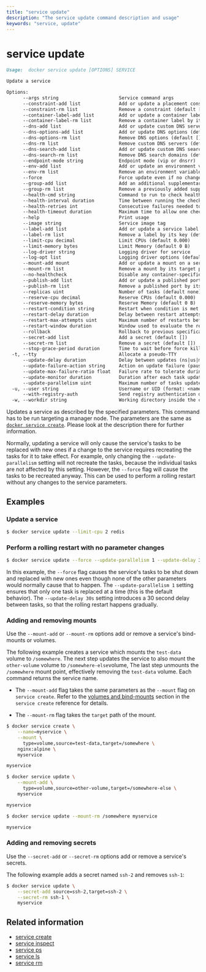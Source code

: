 ```yaml
---
title: "service update"
description: "The service update command description and usage"
keywords: "service, update"
---
```


<!-- This file is maintained within the docker/docker Github
     repository at https://github.com/docker/docker/. Make all
     pull requests against that repo. If you see this file in
     another repository, consider it read-only there, as it will
     periodically be overwritten by the definitive file. Pull
     requests which include edits to this file in other repositories
     will be rejected.
-->

# service update

```Markdown
Usage:  docker service update [OPTIONS] SERVICE

Update a service

Options:
      --args string                      Service command args
      --constraint-add list              Add or update a placement constraint (default [])
      --constraint-rm list               Remove a constraint (default [])
      --container-label-add list         Add or update a container label (default [])
      --container-label-rm list          Remove a container label by its key (default [])
      --dns-add list                     Add or update custom DNS servers (default [])
      --dns-options-add list             Add or update DNS options (default [])
      --dns-options-rm list              Remove DNS options (default [])
      --dns-rm list                      Remove custom DNS servers (default [])
      --dns-search-add list              Add or update custom DNS search domains (default [])
      --dns-search-rm list               Remove DNS search domains (default [])
      --endpoint-mode string             Endpoint mode (vip or dnsrr)
      --env-add list                     Add or update an environment variable (default [])
      --env-rm list                      Remove an environment variable (default [])
      --force                            Force update even if no changes require it
      --group-add list                   Add an additional supplementary user group to the container (default [])
      --group-rm list                    Remove a previously added supplementary user group from the container (default [])
      --health-cmd string                Command to run to check health
      --health-interval duration         Time between running the check (default none)
      --health-retries int               Consecutive failures needed to report unhealthy
      --health-timeout duration          Maximum time to allow one check to run (default none)
      --help                             Print usage
      --image string                     Service image tag
      --label-add list                   Add or update a service label (default [])
      --label-rm list                    Remove a label by its key (default [])
      --limit-cpu decimal                Limit CPUs (default 0.000)
      --limit-memory bytes               Limit Memory (default 0 B)
      --log-driver string                Logging driver for service
      --log-opt list                     Logging driver options (default [])
      --mount-add mount                  Add or update a mount on a service
      --mount-rm list                    Remove a mount by its target path (default [])
      --no-healthcheck                   Disable any container-specified HEALTHCHECK
      --publish-add list                 Add or update a published port (default [])
      --publish-rm list                  Remove a published port by its target port (default [])
      --replicas uint                    Number of tasks (default none)
      --reserve-cpu decimal              Reserve CPUs (default 0.000)
      --reserve-memory bytes             Reserve Memory (default 0 B)
      --restart-condition string         Restart when condition is met (none, on-failure, or any)
      --restart-delay duration           Delay between restart attempts (default none)
      --restart-max-attempts uint        Maximum number of restarts before giving up (default none)
      --restart-window duration          Window used to evaluate the restart policy (default none)
      --rollback                         Rollback to previous specification
      --secret-add list                  Add a secret (default [])
      --secret-rm list                   Remove a secret (default [])
      --stop-grace-period duration       Time to wait before force killing a container (default none)
  -t, --tty                              Allocate a pseudo-TTY
      --update-delay duration            Delay between updates (ns|us|ms|s|m|h) (default 0s)
      --update-failure-action string     Action on update failure (pause|continue) (default "pause")
      --update-max-failure-ratio float   Failure rate to tolerate during an update
      --update-monitor duration          Duration after each task update to monitor for failure (ns|us|ms|s|m|h) (default 0s)
      --update-parallelism uint          Maximum number of tasks updated simultaneously (0 to update all at once) (default 1)
  -u, --user string                      Username or UID (format: <name|uid>[:<group|gid>])
      --with-registry-auth               Send registry authentication details to swarm agents
  -w, --workdir string                   Working directory inside the container
```

Updates a service as described by the specified parameters. This command has to be run targeting a manager node.
The parameters are the same as [`docker service create`](service_create.md). Please look at the description there
for further information.

Normally, updating a service will only cause the service's tasks to be replaced with new ones if a change to the
service requires recreating the tasks for it to take effect. For example, only changing the
`--update-parallelism` setting will not recreate the tasks, because the individual tasks are not affected by this
setting. However, the `--force` flag will cause the tasks to be recreated anyway. This can be used to perform a
rolling restart without any changes to the service parameters.

## Examples

### Update a service

```bash
$ docker service update --limit-cpu 2 redis
```

### Perform a rolling restart with no parameter changes

```bash
$ docker service update --force --update-parallelism 1 --update-delay 30s redis
```

In this example, the `--force` flag causes the service's tasks to be shut down
and replaced with new ones even though none of the other parameters would
normally cause that to happen. The `--update-parallelism 1` setting ensures
that only one task is replaced at a time (this is the default behavior). The
`--update-delay 30s` setting introduces a 30 second delay between tasks, so
that the rolling restart happens gradually.

### Adding and removing mounts

Use the `--mount-add` or `--mount-rm` options add or remove a service's bind-mounts
or volumes.

The following example creates a service which mounts the `test-data` volume to
`/somewhere`. The next step updates the service to also mount the `other-volume`
volume to `/somewhere-else`volume, The last step unmounts the `/somewhere` mount
point, effectively removing the `test-data` volume. Each command returns the
service name.

- The `--mount-add` flag takes the same parameters as the `--mount` flag on
  `service create`. Refer to the [volumes and
  bind-mounts](service_create.md#volumes-and-bind-mounts-mount) section in the
  `service create` reference for details.

- The `--mount-rm` flag takes the `target` path of the mount.

```bash
$ docker service create \
    --name=myservice \
    --mount \
      type=volume,source=test-data,target=/somewhere \
    nginx:alpine \
    myservice

myservice

$ docker service update \
    --mount-add \
      type=volume,source=other-volume,target=/somewhere-else \
    myservice

myservice

$ docker service update --mount-rm /somewhere myservice

myservice
```

### Adding and removing secrets

Use the `--secret-add` or `--secret-rm` options add or remove a service's
secrets.

The following example adds a secret named `ssh-2` and removes `ssh-1`:

```bash
$ docker service update \
    --secret-add source=ssh-2,target=ssh-2 \
    --secret-rm ssh-1 \
    myservice
```

## Related information

* [service create](service_create.md)
* [service inspect](service_inspect.md)
* [service ps](service_ps.md)
* [service ls](service_ls.md)
* [service rm](service_rm.md)
